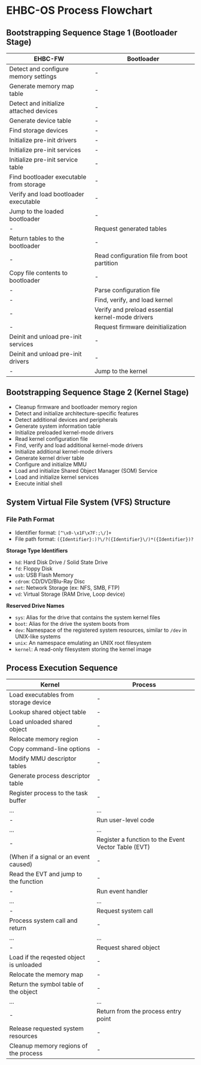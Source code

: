 
# EHBC-OS Process Flowchart

## Bootstrapping Sequence Stage 1 (Bootloader Stage)

EHBC-FW                                 | Bootloader
----------------------------------------|-------------------------------
Detect and configure memory settings    | -
Generate memory map table               | -
Detect and initialize attached devices  | -
Generate device table                   | -
Find storage devices                    | -
Initialize pre-init drivers             | -
Initialize pre-init services            | -
Initialize pre-init service table       | -
Find bootloader executable from storage | -
Verify and load bootloader executable   | -
Jump to the loaded bootloader           | -
\-                                      | Request generated tables
Return tables to the bootloader         | -
\-                                      | Read configuration file from boot partition
Copy file contents to bootloader        | -
\-                                      | Parse configuration file
\-                                      | Find, verify, and load kernel
\-                                      | Verify and preload essential kernel-mode drivers
\-                                      | Request firmware deinitialization
Deinit and unload pre-init services     | -
Deinit and unload pre-init drivers      | -
\-                                      | Jump to the kernel

## Bootstrapping Sequence Stage 2 (Kernel Stage)

- Cleanup firmware and bootloader memory region
- Detect and initialize architecture-specific features
- Detect additional devices and peripherals
- Generate system information table
- Initialize preloaded kernel-mode drivers
- Read kernel configuration file
- Find, verify and load additional kernel-mode drivers
- Initialize additional kernel-mode drivers
- Generate kernel driver table
- Configure and initialize MMU
- Load and initialize Shared Object Manager (SOM) Service
- Load and initialize kernel services
- Execute initial shell

## System Virtual File System (VFS) Structure

### File Path Format

- Identifier format: `[^\x0-\x1F\x7F:;\/]+`
- File path format: `({Identifier}:)?\/?({Identifier}\/)*({Identifier})?`

**Storage Type Identifiers**

- `hd`: Hard Disk Drive / Solid State Drive
- `fd`: Floppy Disk
- `usb`: USB Flash Memory
- `cdrom`: CD/DVD/Blu-Ray Disc
- `net`: Network Storage (ex: NFS, SMB, FTP)
- `vd`: Virtual Storage (RAM Drive, Loop device)

**Reserved Drive Names**

- `sys`: Alias for the drive that contains the system kernel files
- `boot`: Alias for the drive the system boots from
- `dev`: Namespace of the registered system resources, similar to `/dev` in UNIX-like systems
- `unix`: An namespace emulating an UNIX root filesystem
- `kernel`: A read-only filesystem storing the kernel image


## Process Execution Sequence

Kernel                                  | Process
----------------------------------------|-----------------------------
Load executables from storage device    | -
Lookup shared object table              | -
Load unloaded shared object             | -
Relocate memory region                  | -
Copy command-line options               | -
Modify MMU descriptor tables            | -
Generate process descriptor table       | -
Register process to the task buffer     | -
...                                     | ...
\-                                      | Run user-level code
...                                     | ...
\-                                      | Register a function to the Event Vector Table (EVT)
(When if a signal or an event caused)   | -
Read the EVT and jump to the function   | -
\-                                      | Run event handler
...                                     | ...
\-                                      | Request system call
Process system call and return          | -
...                                     | ...
\-                                      | Request shared object
Load if the reqested object is unloaded | -
Relocate the memory map                 | -
Return the symbol table of the object   | -
...                                     | ...
\-                                      | Return from the process entry point
Release requested system resources      | -
Cleanup memory regions of the process   | -

## 
